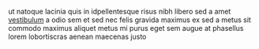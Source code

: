 ut natoque lacinia quis in idpellentesque risus nibh libero sed a amet
[vestibulum](generated_webpages/ultrices3.md) a odio sem et sed nec felis
gravida maximus ex sed a metus sit commodo maximus aliquet metus mi purus eget
sem augue at phasellus lorem lobortiscras aenean maecenas justo